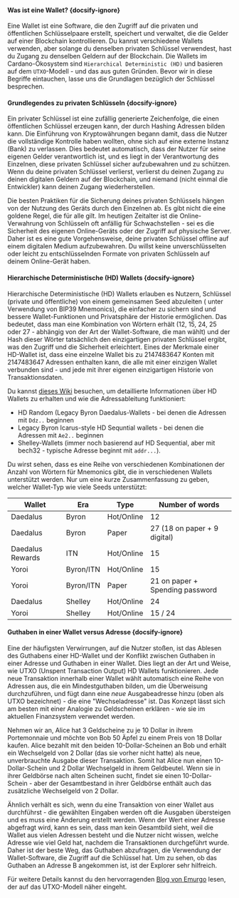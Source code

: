 #### Was ist eine Wallet? {docsify-ignore}

Eine Wallet ist eine Software, die den Zugriff auf die privaten und öffentlichen Schlüsselpaare erstellt, speichert und verwaltet, die die Gelder auf einer Blockchain kontrollieren.  Du kannst verschiedene Wallets verwenden, aber solange du denselben privaten Schlüssel verwendest, hast du Zugang zu denselben Geldern auf der Blockchain.  Die Wallets im Cardano-Ökosystem sind `Hierarchical Deterministic (HD)` und basieren auf dem `UTXO`-Modell - und das aus guten Gründen. Bevor wir in diese Begriffe eintauchen, lasse uns die Grundlagen bezüglich der Schlüssel besprechen.

#### Grundlegendes zu privaten Schlüsseln {docsify-ignore}

Ein privater Schlüssel ist eine zufällig generierte Zeichenfolge, die einen öffentlichen Schlüssel erzeugen kann, der durch Hashing Adressen bilden kann. Die Einführung von Kryptowährungen begann damit, dass die Nutzer die vollständige Kontrolle haben wollten, ohne sich auf eine externe Instanz (Bank) zu verlassen. Dies bedeutet automatisch, dass der Nutzer für seine eigenen Gelder verantwortlich ist, und es liegt in der Verantwortung des Einzelnen, diese privaten Schlüssel sicher aufzubewahren und zu schützen. Wenn du deine privaten Schlüssel verlierst, verlierst du deinen Zugang zu deinen digitalen Geldern auf der Blockchain, und niemand (nicht einmal die Entwickler) kann deinen Zugang wiederherstellen.

Die besten Praktiken für die Sicherung deines privaten Schlüssels hängen von der Nutzung des Geräts durch den Einzelnen ab. Es gibt nicht die eine goldene Regel, die für alle gilt. Im heutigen Zeitalter ist die Online-Verwahrung von Schlüsseln oft anfällig für Schwachstellen - sei es die Sicherheit des eigenen Online-Geräts oder der Zugriff auf physische Server. Daher ist es eine gute Vorgehensweise, deine privaten Schlüssel offline auf einem digitalen Medium aufzubewahren. Du willst keine unverschlüsselten oder leicht zu entschlüsselnden Formate von privaten Schlüsseln auf deinem Online-Gerät haben.

#### Hierarchische Deterministische (HD) Wallets {docsify-ignore}

Hierarchische Deterministische (HD) Wallets erlauben es Nutzern, Schlüssel (private und öffentliche) von einem gemeinsamen Seed abzuleiten ( unter Verwendung von BIP39 Mnemonics), die einfacher zu sichern sind und bessere Wallet-Funktionen und Privatsphäre der Historie ermöglichen. Das bedeutet, dass man eine Kombination von Wörtern erhält (12, 15, 24, 25 oder 27 - abhängig von der Art der Wallet-Software, die man wählt) und der Hash dieser Wörter tatsächlich den einzigartigen privaten Schlüssel ergibt, was den Zugriff und die Sicherheit erleichtert. Eines der Merkmale einer HD-Wallet ist, dass eine einzelne Wallet bis zu 2147483647 Konten mit 2147483647 Adressen enthalten kann, die alle mit einer einzigen Wallet verbunden sind - und jede mit ihrer eigenen einzigartigen Historie von Transaktionsdaten.

Du kannst [dieses Wiki](https://github.com/input-output-hk/cardano-wallet/wiki/About-Address-Derivation) besuchen, um detaillierte Informationen über HD Wallets zu erhalten und wie die Adressableitung funktioniert:
- HD Random (Legacy Byron Daedalus-Wallets - bei denen die Adressen mit `Ddz..` beginnen
- Legacy Byron Icarus-style HD Sequntial wallets - bei denen die Adressen mit `Ae2..` beginnen
- Shelley-Wallets (immer noch basierend auf HD Sequential, aber mit bech32 - typische Adresse beginnt mit `addr...`).

Du wirst sehen, dass es eine Reihe von verschiedenen Kombinationen der Anzahl von Wörtern für Mnemonics gibt, die in verschiedenen Wallets unterstützt werden. Nur um eine kurze Zusammenfassung zu geben, welcher Wallet-Typ wie viele Seeds unterstützt:

|Wallet            |Era      |Type      |Number of words                |
|------------------|---------|----------|-------------------------------|
|Daedalus          |Byron    |Hot/Online|12                             |
|Daedalus          |Byron    |Paper     |27 (18 on paper + 9 digital)   |
|Daedalus Rewards  |ITN      |Hot/Online|15                             |
|Yoroi             |Byron/ITN|Hot/Online|15                             |
|Yoroi             |Byron/ITN|Paper     |21 on paper + Spending password|
|Daedalus          |Shelley  |Hot/Online|24                             |
|Yoroi             |Shelley  |Hot/Online|15 / 24                        |

#### Guthaben in einer Wallet versus Adresse {docsify-ignore}

Eine der häufigsten Verwirrungen, auf die Nutzer stoßen, ist das Ablesen des Guthabens einer HD-Wallet und der Konflikt zwischen Guthaben in einer Adresse und Guthaben in einer Wallet. Dies liegt an der Art und Weise, wie UTXO (Unspent Transaction Output) HD Wallets funktionieren. Jede neue Transaktion innerhalb einer Wallet wählt automatisch eine Reihe von Adressen aus, die ein Mindestguthaben bilden, um die Überweisung durchzuführen, und fügt dann eine *neue* Ausgabeadresse hinzu (oben als UTXO bezeichnet) - die eine "Wechseladresse" ist.
Das Konzept lässt sich am besten mit einer Analogie zu Geldscheinen erklären - wie sie im aktuellen Finanzsystem verwendet werden.

Nehmen wir an, Alice hat 3 Geldscheine zu je 10 Dollar in ihrem Portemonnaie und möchte von Bob 50 Äpfel zu einem Preis von 18 Dollar kaufen.
Alice bezahlt mit den beiden 10-Dollar-Scheinen an Bob und erhält ein Wechselgeld von 2 Dollar (das sie vorher nicht hatte) als neue, unverbrauchte Ausgabe dieser Transaktion.
Somit hat Alice nun einen 10-Dollar-Schein und 2 Dollar Wechselgeld in ihrem Geldbeutel. Wenn sie in ihrer Geldbörse nach alten Scheinen sucht, findet sie einen 10-Dollar-Schein - aber der Gesamtbestand in ihrer Geldbörse enthält auch das zusätzliche Wechselgeld von 2 Dollar.

Ähnlich verhält es sich, wenn du eine Transaktion von einer Wallet aus durchführst - die gewählten Eingaben werden oft die Ausgaben übersteigen und es muss eine Änderung erstellt werden.
Wenn der Wert einer Adresse abgefragt wird, kann es sein, dass man kein Gesamtbild sieht, weil die Wallet aus vielen Adressen besteht und die Nutzer nicht wissen, welche Adresse wie viel Geld hat, nachdem die Transaktionen durchgeführt wurde. Daher ist der beste Weg, das Guthaben abzufragen, die Verwendung der Wallet-Software, die Zugriff auf die Schlüssel hat. Um zu sehen, ob das Guthaben an Adresse B angekommen ist, ist der Explorer sehr hilfreich.

Für weitere Details kannst du den hervorragenden [Blog von Emurgo](https://emurgo.io/en/blog/blockchain-primer-cardanos-utxo-model-simply-explained) lesen, der auf das UTXO-Modell näher eingeht.
